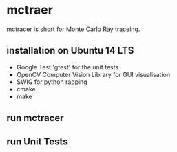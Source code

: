 # mctraer

mctracer is short for Monte Carlo Ray traceing.

## installation on Ubuntu 14 LTS
- Google Test 'gtest' for the unit tests
- OpenCV Computer Vision Library for GUI visualisation
- SWIG for python rapping
- cmake
- make

## run mctracer

## run Unit Tests